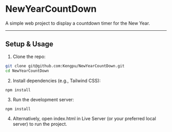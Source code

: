 # NewYearCountDown

A simple web project to display a countdown timer for the New Year.

---

## Setup & Usage

1. Clone the repo:
```bash
git clone git@github.com:Kengpu/NewYearCountDown.git
cd NewYearCountDown
```
2. Install dependencies (e.g., Tailwind CSS):
```
npm install
```
3. Run the development server:
```
npm install
```
4. Alternatively, open index.html in Live Server (or your preferred local server) to run the project.
